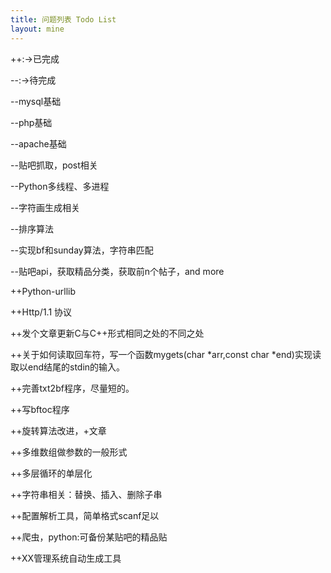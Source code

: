```yaml
---
title: 问题列表 Todo List
layout: mine
---
```


++:->已完成

--:->待完成

--mysql基础

--php基础

--apache基础

--贴吧抓取，post相关

--Python多线程、多进程

--字符画生成相关

--排序算法

--实现bf和sunday算法，字符串匹配

--贴吧api，获取精品分类，获取前n个帖子，and more

++Python-urllib

++Http/1.1 协议

++发个文章更新C与C++形式相同之处的不同之处

++关于如何读取回车符，写一个函数mygets(char \*arr,const char \*end)实现读取以end结尾的stdin的输入。

++完善txt2bf程序，尽量短的。

++写bftoc程序

++旋转算法改进，+文章

++多维数组做参数的一般形式

++多层循环的单层化

++字符串相关：替换、插入、删除子串

++配置解析工具，简单格式scanf足以

++爬虫，python:可备份某贴吧的精品贴

++XX管理系统自动生成工具


